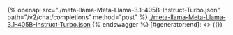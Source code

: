 [#generator:start]: <> ({ "template": "openapi" })
{% openapi src="./meta-llama-Meta-Llama-3.1-405B-Instruct-Turbo.json" path="/v2/chat/completions" method="post" %}
[./meta-llama-Meta-Llama-3.1-405B-Instruct-Turbo.json](./meta-llama-Meta-Llama-3.1-405B-Instruct-Turbo.json)
{% endswagger %}
[#generator:end]: <> ({})